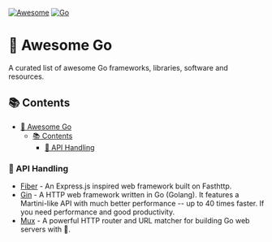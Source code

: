 [![Awesome](https://awesome.re/badge.svg)](https://awesome.re)
[![Go](https://img.shields.io/badge/go-%2300ADD8.svg?style=flat&logo=go&logoColor=white)](https://go.dev)


# 🚀 Awesome Go

A curated list of awesome Go frameworks, libraries, software and resources.

## 📚 Contents
- [🚀 Awesome Go](#-awesome-go)
  - [📚 Contents](#-contents)
    - [🔌 API Handling](#-api-handling)

### 🔌 API Handling
- [Fiber](https://docs.gofiber.io/) - An Express.js inspired web framework built on Fasthttp.
- [Gin](https://github.com/gin-gonic/gin) - A HTTP web framework written in Go (Golang). It features a Martini-like API with much better performance -- up to 40 times faster. If you need performance and good productivity.
- [Mux](https://github.com/gorilla/mux) - A powerful HTTP router and URL matcher for building Go web servers with 🦍.
